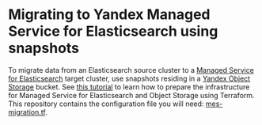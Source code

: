 # Migrating to Yandex Managed Service for Elasticsearch using snapshots

To migrate data from an Elasticsearch source cluster to a [Managed Service for Elasticsearch](https://yandex.cloud/docs/managed-elasticsearch) target cluster, use snapshots residing in a [Yandex Object Storage](https://yandex.cloud/docs/storage) bucket. See [this tutorial](https://yandex.cloud/docs/managed-elasticsearch/tutorials/migration-via-snapshots) to learn how to prepare the infrastructure for Managed Service for Elasticsearch and Object Storage using Terraform. This repository contains the configuration file you will need: [mes-migration.tf](mes-migration.tf).
